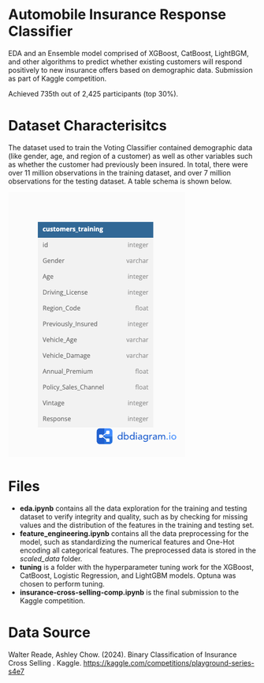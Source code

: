 # Automobile Insurance Response Classifier
EDA and an Ensemble model comprised of XGBoost, CatBoost, LightBGM, and other algorithms to predict whether existing customers will respond positively to new insurance offers based on demographic data. Submission as part of Kaggle competition.

Achieved 735th out of 2,425 participants (top 30%).

# Dataset Characterisitcs
The dataset used to train the Voting Classifier contained demographic data (like gender, age, and region of a customer) as well as other variables such as whether the customer had previously been insured. In total, there were over 11 million observations in the training dataset, and over 7 million observations for the testing dataset. A table schema is shown below.

![Table Schema](schema.png)

# Files
- **eda.ipynb** contains all the data exploration for the training and testing dataset to verify integrity and quality, such as by checking for missing values and the distribution of the features in the training and testing set.
- **feature_engineering.ipynb** contains all the data preprocessing for the model, such as standardizing the numerical features and One-Hot encoding all categorical features. The preprocessed data is stored in the *scaled_data* folder.
- **tuning** is a folder with the hyperparameter tuning work for the XGBoost, CatBoost, Logistic Regression, and LightGBM models. Optuna was chosen to perform tuning.
- **insurance-cross-selling-comp.ipynb** is the final submission to the Kaggle competition.

# Data Source
Walter Reade, Ashley Chow. (2024). Binary Classification of Insurance Cross Selling . Kaggle. https://kaggle.com/competitions/playground-series-s4e7